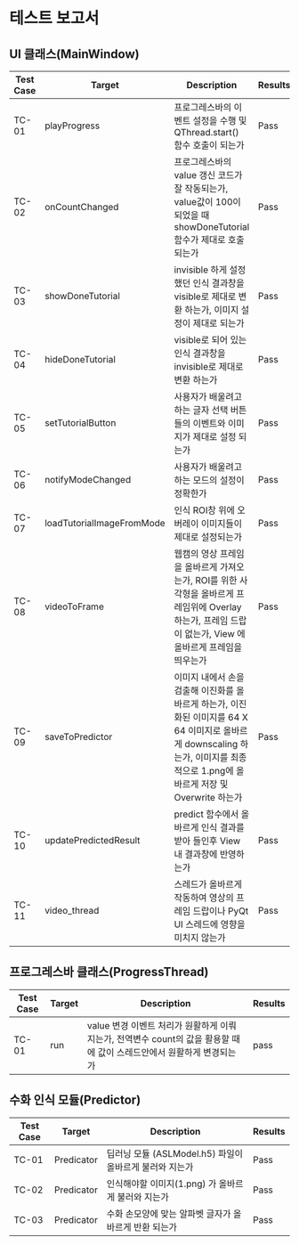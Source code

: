 # 테스트 보고서


## UI 클래스(MainWindow)

| Test Case 	| Target 	| Description 	| Results 	|
|-----------	|--------	|-------------	|---------	|
|     TC-01    	|playProgress|프로그레스바의 이벤트 설정을 수행 및 QThread.start() 함수 호출이 되는가          	|     Pass      |
|     TC-02      	|onCountChanged|프로그레스바의 value 갱신 코드가 잘 작동되는가, value값이 100이 되었을 때 showDoneTutorial 함수가 제대로 호출 되는가         	|    Pass     	|
|     TC-03      	|showDoneTutorial       |invisible 하게 설정했던 인식 결과창을 visible로 제대로 변환 하는가, 이미지 설정이 제대로 되는가        	|    Pass     	|
|     TC-04      	|hideDoneTutorial   	|visible로 되어 있는 인식 결과창을 invisible로 제대로 변환 하는가         	|     Pass    	|
|     TC-05      	|setTutorialButton   	|사용자가 배울려고 하는 글자 선택 버튼들의 이벤트와 이미지가 제대로 설정 되는가         	|    Pass     	|
|     TC-06      	|notifyModeChanged   	|사용자가 배울려고 하는 모드의 설정이 정확한가          	|    Pass     	|
|     TC-07     	|loadTutorialImageFromMode  |인식 ROI창 위에 오버레이 이미지들이 제대로 설정되는가          	|    Pass     	|
|     TC-08      	|videoToFrame   	|      웹캠의 영상 프레임을 올바르게 가져오는가, ROI를 위한 사각형을 올바르게 프레임위에 Overlay 하는가, 프레임 드랍이 없는가, View 에 올바르게 프레임을 띄우는가       	|    Pass     	|
|     TC-09      	|saveToPredictor   	|      이미지 내에서 손을 검출해 이진화를 올바르게 하는가, 이진화된 이미지를 64 X 64 이미지로 올바르게 downscaling 하는가, 이미지를 최종적으로 1.png에 올바르게 저장 및 Overwrite 하는가        	|     Pass    	|
|     TC-10      	|updatePredictedResult   	|       predict 함수에서 올바르게 인식 결과를 받아 들인후 View 내 결과창에 반영하는가      	|    Pass     	|
|     TC-11      	|video_thread   	|      스레드가 올바르게 작동하여 영상의 프레임 드랍이나 PyQt UI 스레드에 영향을 미치지 않는가       	|     Pass    	|

## 프로그레스바 클래스(ProgressThread)

| Test Case 	| Target 	| Description 	| Results 	|
|-----------	|--------	|-------------	|---------	|
|     TC-01       	| run   	|value 변경 이벤트 처리가 원활하게 이뤄지는가, 전역변수 count의 값을 활용할 때에 값이 스레드안에서 원활하게 변경되는가 | pass         	|

## 수화 인식 모듈(Predictor)

| Test Case 	| Target 	| Description 	| Results 	|
|-----------	|--------	|-------------	|---------	|
|      TC-01     	|     Predicator   	|      딥러닝 모듈 (ASLModel.h5) 파일이 올바르게 불러와 지는가       	|     Pass    	|
|      TC-02     	|    Predicator    	|     인식해야할 이미지(1.png) 가 올바르게 불러와 지는가       	|     Pass    	|
|      TC-03    	|    Predicator    	|      수화 손모양에 맞는 알파벳 글자가 올바르게 반환 되는가       	|     Pass    	|

